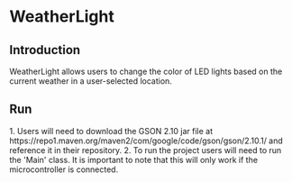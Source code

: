 # WeatherLight
<h2> Introduction</h2>
WeatherLight allows users to change the color of LED lights based on the current weather in a user-selected location.
<h2> Run</h2>
1. Users will need to download the GSON 2.10 jar file at https://repo1.maven.org/maven2/com/google/code/gson/gson/2.10.1/ and reference it in their repository.
2. To run the project users will need to run the 'Main' class. It is important to note that this will only work if the microcontroller is connected.
